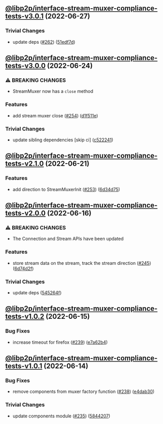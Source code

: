 ## [@libp2p/interface-stream-muxer-compliance-tests-v3.0.1](https://github.com/libp2p/js-libp2p-interfaces/compare/@libp2p/interface-stream-muxer-compliance-tests-v3.0.0...@libp2p/interface-stream-muxer-compliance-tests-v3.0.1) (2022-06-27)


### Trivial Changes

* update deps ([#262](https://github.com/libp2p/js-libp2p-interfaces/issues/262)) ([51edf7d](https://github.com/libp2p/js-libp2p-interfaces/commit/51edf7d9b3765a6f75c915b1483ea345d0133a41))

## [@libp2p/interface-stream-muxer-compliance-tests-v3.0.0](https://github.com/libp2p/js-libp2p-interfaces/compare/@libp2p/interface-stream-muxer-compliance-tests-v2.1.0...@libp2p/interface-stream-muxer-compliance-tests-v3.0.0) (2022-06-24)


### ⚠ BREAKING CHANGES

* StreamMuxer now has a `close` method

### Features

* add stream muxer close ([#254](https://github.com/libp2p/js-libp2p-interfaces/issues/254)) ([d1f511e](https://github.com/libp2p/js-libp2p-interfaces/commit/d1f511e4b5857769c4eddf902288dc69fcb667b4))


### Trivial Changes

* update sibling dependencies [skip ci] ([c522241](https://github.com/libp2p/js-libp2p-interfaces/commit/c522241b08cfef3995efb5415104f46521dcd3b7))

## [@libp2p/interface-stream-muxer-compliance-tests-v2.1.0](https://github.com/libp2p/js-libp2p-interfaces/compare/@libp2p/interface-stream-muxer-compliance-tests-v2.0.0...@libp2p/interface-stream-muxer-compliance-tests-v2.1.0) (2022-06-21)


### Features

* add direction to StreamMuxerInit ([#253](https://github.com/libp2p/js-libp2p-interfaces/issues/253)) ([6d34d75](https://github.com/libp2p/js-libp2p-interfaces/commit/6d34d755ff4e798d52945f1f099052bdd6a83f2b))

## [@libp2p/interface-stream-muxer-compliance-tests-v2.0.0](https://github.com/libp2p/js-libp2p-interfaces/compare/@libp2p/interface-stream-muxer-compliance-tests-v1.0.2...@libp2p/interface-stream-muxer-compliance-tests-v2.0.0) (2022-06-16)


### ⚠ BREAKING CHANGES

* The Connection and Stream APIs have been updated

### Features

* store stream data on the stream, track the stream direction ([#245](https://github.com/libp2p/js-libp2p-interfaces/issues/245)) ([6d74d2f](https://github.com/libp2p/js-libp2p-interfaces/commit/6d74d2f9f344fb4d6741ba0d35263ebe351a4c65))


### Trivial Changes

* update deps ([545264f](https://github.com/libp2p/js-libp2p-interfaces/commit/545264f87a58394d2a7da77e93f3a596e889238f))

## [@libp2p/interface-stream-muxer-compliance-tests-v1.0.2](https://github.com/libp2p/js-libp2p-interfaces/compare/@libp2p/interface-stream-muxer-compliance-tests-v1.0.1...@libp2p/interface-stream-muxer-compliance-tests-v1.0.2) (2022-06-15)


### Bug Fixes

* increase timeout for firefox ([#239](https://github.com/libp2p/js-libp2p-interfaces/issues/239)) ([e7a62b4](https://github.com/libp2p/js-libp2p-interfaces/commit/e7a62b4457ff96788ef4c445ed1549ce5d832b4e))

## [@libp2p/interface-stream-muxer-compliance-tests-v1.0.1](https://github.com/libp2p/js-libp2p-interfaces/compare/@libp2p/interface-stream-muxer-compliance-tests-v1.0.0...@libp2p/interface-stream-muxer-compliance-tests-v1.0.1) (2022-06-14)


### Bug Fixes

* remove components from muxer factory function ([#238](https://github.com/libp2p/js-libp2p-interfaces/issues/238)) ([e4dab30](https://github.com/libp2p/js-libp2p-interfaces/commit/e4dab306d9bf406b9bb3cb92644e28cf81f7bda6))


### Trivial Changes

* update components module ([#235](https://github.com/libp2p/js-libp2p-interfaces/issues/235)) ([5844207](https://github.com/libp2p/js-libp2p-interfaces/commit/58442070af59aa852c83ec3aecdbd1d2c646b018))
